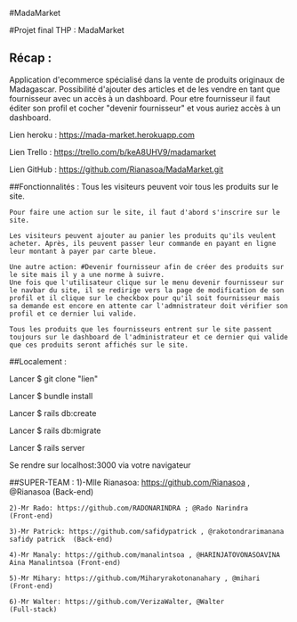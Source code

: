 #MadaMarket

#Projet final THP : MadaMarket


## Récap :

Application d'ecommerce spécialisé dans la vente de produits originaux de Madagascar. Possibilité d'ajouter des articles et de les vendre en tant que fournisseur avec un accès à un dashboard. Pour etre fournisseur il faut éditer son profil et cocher "devenir fournisseur" et vous auriez accès à un dashboard.


Lien heroku : https://mada-market.herokuapp.com

Lien Trello : https://trello.com/b/keA8UHV9/madamarket

Lien GitHub : https://github.com/Rianasoa/MadaMarket.git



##Fonctionnalités :
	Tous les visiteurs peuvent voir tous les produits sur le site.

	Pour faire une action sur le site, il faut d'abord s'inscrire sur le site. 

	Les visiteurs peuvent ajouter au panier les produits qu'ils veulent acheter. Après, ils peuvent passer leur commande en payant en ligne leur montant à payer par carte bleue.

	Une autre action: #Devenir fournisseur afin de créer des produits sur le site mais il y a une norme à suivre. 
	Une fois que l'utilisateur clique sur le menu devenir fournisseur sur le navbar du site, il se redirige vers la page de modification de son profil et il clique sur le checkbox pour qu'il soit fournisseur mais sa demande est encore en attente car l'admnistrateur doit vérifier son profil et ce dernier lui valide.

	Tous les produits que les fournisseurs entrent sur le site passent toujours sur le dashboard de l'administrateur et ce dernier qui valide que ces produits seront affichés sur le site.



##Localement :

Lancer $ git clone "lien"

Lancer $ bundle install

Lancer $ rails db:create

Lancer $ rails db:migrate

Lancer $ rails server

Se rendre sur localhost:3000 via votre navigateur


##SUPER-TEAM :
	1)-Mlle Rianasoa: https://github.com/Rianasoa , @Rianasoa                             (Back-end) 

    2)-Mr Rado: https://github.com/RADONARINDRA ; @Rado Narindra                          (Front-end)
    
    3)-Mr Patrick: https://github.com/safidypatrick , @rakotondrarimanana safidy patrick  (Back-end)
    
    4)-Mr Manaly: https://github.com/manalintsoa , @HARINJATOVONASOAVINA Aina Manalintsoa (Front-end)
    
    5)-Mr Mihary: https://github.com/Miharyrakotonanahary , @mihari                       (Front-end)
    
    6)-Mr Walter: https://github.com/VerizaWalter, @Walter                                (Full-stack)

